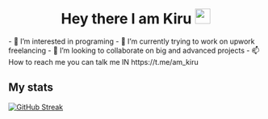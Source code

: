 <h1 align="center">
  Hey there
  I am Kiru
  <img src="https://media.giphy.com/media/hvRJCLFzcasrR4ia7z/giphy.gif" width="30px"/>
</h1>
- 👀 I’m interested in programing 
- 🌱 I’m currently trying to work on upwork freelancing
- 💞️ I’m looking to collaborate on big and advanced projects
- 📫 How to reach me you can talk me IN https://t.me/am_kiru

<!---
nalikiru-dev/nalikiru-dev is a ✨ special ✨ repository because its `README.md` (this file) appears on your GitHub profile.
You can click the Preview link to take a look at your changes.
--->
<h2>My stats</h2>

[![GitHub Streak](http://github-readme-streak-stats.herokuapp.com?user=nalikiru-dev&theme=dark&background=000000)](https://git.io/streak-stats)
